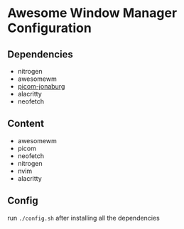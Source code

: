 # Awesome Window Manager Configuration

## Dependencies

* nitrogen
* awesomewm
* [picom-jonaburg](https://github.com/jonaburg/picom)
* alacritty
* neofetch

## Content

* awesomewm
* picom
* neofetch
* nitrogen
* nvim
* alacritty

## Config

run ```./config.sh``` after installing all the dependencies
